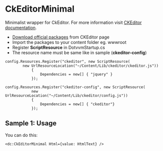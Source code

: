 # CkEditorMinimal

Minimalist wrapper for CkEditor. For more information visit [CKEditor documentation](https://docs.ckeditor.com/).

+  [Download official packages](https://ckeditor.com/download) from CKEditor page
+  Import the packages to your content folder eg. wwwroot
+  Register **ScriptResource** in DotvvmStartup.cs 
+  The resource name must be same like in sample (**ckeditor-config**)

```CSHARP
config.Resources.Register("ckeditor", new ScriptResource(
	    new UrlResourceLocation("~/Content/Lib/ckeditor/ckeditor.js"))
            {
                Dependencies = new[] { "jquery" }
            });

config.Resources.Register("ckeditor-config", new ScriptResource(
            new UrlResourceLocation("~/Content/Lib/ckeditor/config.js"))
            {
                Dependencies = new[] { "ckeditor"}
            });
```

## Sample 1: Usage

You can do this:

```DOTHTML
<dc:CkEditorMinimal Html={value: HtmlText} />
```

